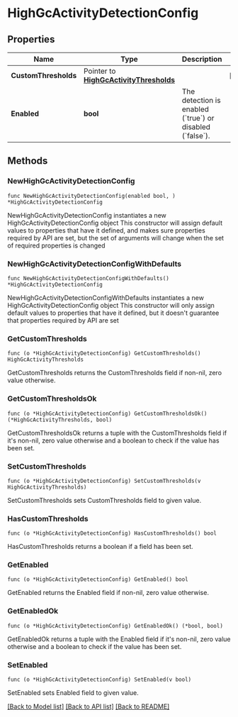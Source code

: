 # HighGcActivityDetectionConfig

## Properties

Name | Type | Description | Notes
------------ | ------------- | ------------- | -------------
**CustomThresholds** | Pointer to [**HighGcActivityThresholds**](HighGcActivityThresholds.md) |  | [optional] 
**Enabled** | **bool** | The detection is enabled (&#x60;true&#x60;) or disabled (&#x60;false&#x60;). | 

## Methods

### NewHighGcActivityDetectionConfig

`func NewHighGcActivityDetectionConfig(enabled bool, ) *HighGcActivityDetectionConfig`

NewHighGcActivityDetectionConfig instantiates a new HighGcActivityDetectionConfig object
This constructor will assign default values to properties that have it defined,
and makes sure properties required by API are set, but the set of arguments
will change when the set of required properties is changed

### NewHighGcActivityDetectionConfigWithDefaults

`func NewHighGcActivityDetectionConfigWithDefaults() *HighGcActivityDetectionConfig`

NewHighGcActivityDetectionConfigWithDefaults instantiates a new HighGcActivityDetectionConfig object
This constructor will only assign default values to properties that have it defined,
but it doesn't guarantee that properties required by API are set

### GetCustomThresholds

`func (o *HighGcActivityDetectionConfig) GetCustomThresholds() HighGcActivityThresholds`

GetCustomThresholds returns the CustomThresholds field if non-nil, zero value otherwise.

### GetCustomThresholdsOk

`func (o *HighGcActivityDetectionConfig) GetCustomThresholdsOk() (*HighGcActivityThresholds, bool)`

GetCustomThresholdsOk returns a tuple with the CustomThresholds field if it's non-nil, zero value otherwise
and a boolean to check if the value has been set.

### SetCustomThresholds

`func (o *HighGcActivityDetectionConfig) SetCustomThresholds(v HighGcActivityThresholds)`

SetCustomThresholds sets CustomThresholds field to given value.

### HasCustomThresholds

`func (o *HighGcActivityDetectionConfig) HasCustomThresholds() bool`

HasCustomThresholds returns a boolean if a field has been set.

### GetEnabled

`func (o *HighGcActivityDetectionConfig) GetEnabled() bool`

GetEnabled returns the Enabled field if non-nil, zero value otherwise.

### GetEnabledOk

`func (o *HighGcActivityDetectionConfig) GetEnabledOk() (*bool, bool)`

GetEnabledOk returns a tuple with the Enabled field if it's non-nil, zero value otherwise
and a boolean to check if the value has been set.

### SetEnabled

`func (o *HighGcActivityDetectionConfig) SetEnabled(v bool)`

SetEnabled sets Enabled field to given value.



[[Back to Model list]](../README.md#documentation-for-models) [[Back to API list]](../README.md#documentation-for-api-endpoints) [[Back to README]](../README.md)



